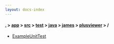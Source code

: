 ```yaml
---
layout: docs-index
---
```

#### [.](./../../../../../../index) > [app](./../../../../../index) > [src](./../../../../index) > [test](./../../../index) > [java](./../../index) > [james](./../index) > [plusviewer](./index) > **/**

- [ExampleUnitTest](ExampleUnitTest)
